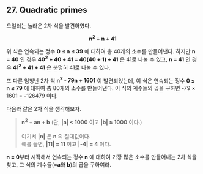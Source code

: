 ## 27. Quadratic primes

오일러는 놀라운 2차 식을 발견하였다.

<p align="center">
  <strong>n<sup>2</sup> + n + 41</strong>
</p>

위 식은 연속되는 정수 **0 &le; n &le; 39** 에 대하여 총 40개의 소수를 만들어낸다. 하지만 **n = 40** 인 경우 **40<sup>2</sup> + 40 + 41 = 40(40 + 1) + 41** 은 41로 나눌 수 있고, **n = 41** 인 경우 **41<sup>2</sup> + 41 + 41** 은 분명히 41로 나눌 수 있다.

또 다른 엄청난 2차 식 **n<sup>2</sup> - 79n + 1601** 이 발견되었는데, 이 식은 연속되는 정수 **0 &le; n &le; 79** 에 대하여 총 80개의 소수를 만들어낸다. 이 식의 계수들의 곱을 구하면 -79 &times; 1601 = -126479 이다.

다음과 같은 2차 식을 생각해보자.

> **n<sup>2</sup> + an + b** (단, **|a| &lt; 1000** 이고 **|b| &le; 1000** 이다.)<br>
> <br>
> 여기서 **|n|** 은 **n** 의 절대값이다.<br>
> 예를 들면, **|11| = 11** 이고 **|-4| = 4** 이다.

**n = 0**부터 시작해서 연속되는 정수 **n** 에 대하여 가장 많은 소수를 만들어내는 2차 식을 찾고, 그 식의 계수들(=**a**와 **b**)의 곱을 구하여라.
